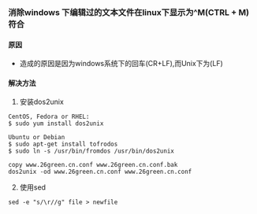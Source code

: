 ### 消除windows 下编辑过的文本文件在linux下显示为^M(CTRL + M)符合



#### 原因

- 造成的原因是因为windows系统下的回车(CR+LF),而Unix下为(LF)

#### 解决方法

1. 安装dos2unix

```shell
CentOS, Fedora or RHEL:
$ sudo yum install dos2unix

Ubuntu or Debian
$ sudo apt-get install tofrodos
$ sudo ln -s /usr/bin/fromdos /usr/bin/dos2unix

copy www.26green.cn.conf www.26green.cn.conf.bak
dos2unix -od www.26green.cn.conf www.26green.cn.conf
```

2. 使用sed

```shell
sed -e "s/\r//g" file > newfile
```

